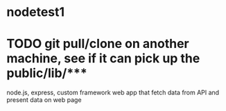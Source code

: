 nodetest1
=========
TODO
git pull/clone on another machine, see if it can pick up the public/lib/***
=========

node.js, express, custom framework web app that fetch data from API and present data on web page
